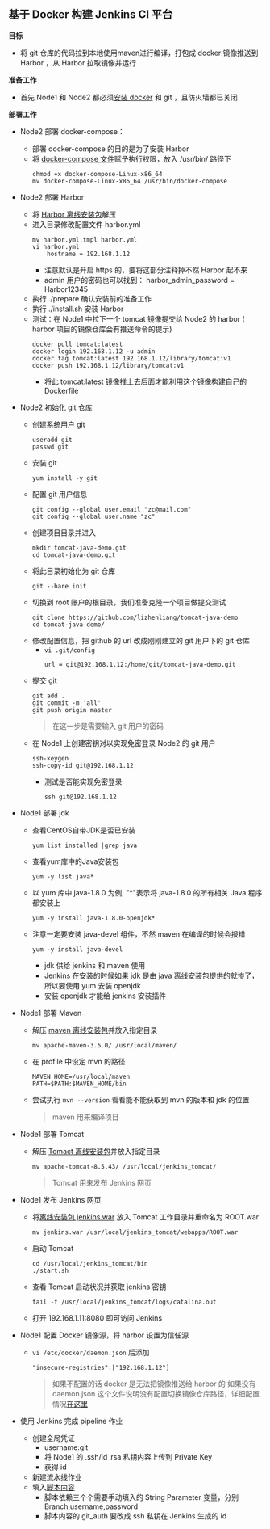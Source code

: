 ## 基于 Docker 构建 Jenkins CI 平台

__目标__
- 将 git 仓库的代码拉到本地使用maven进行编译，打包成 docker 镜像推送到 Harbor ，从 Harbor 拉取镜像并运行

__准备工作__
- 首先 Node1 和 Node2 都必须[安装 docker](https://github.com/lcePolarBear/Docker_Basic_Config_Note/blob/master/Docker%20%E7%94%A8%E6%B3%95/%E9%83%A8%E7%BD%B2%E5%9C%A8%20CentOS%E4%B8%8A.md) 和 git ，且防火墙都已关闭

__部署工作__
- Node2 部署 docker-compose：
    - 部署 docker-compose 的目的是为了安装 Harbor
    - 将 [docker-compose 文件](https://github.com/docker/compose/releases/download/1.27.4/docker-compose-Linux-x86_64)赋予执行权限，放入 /usr/bin/ 路径下
        ```
        chmod +x docker-compose-Linux-x86_64
        mv docker-compose-Linux-x86_64 /usr/bin/docker-compose
        ```
- Node2 部署 Harbor
    - 将 [Harbor 离线安装包](https://github.com/goharbor/harbor/releases/download/v2.0.0/harbor-offline-installer-v2.0.0.tgz)解压
    - 进入目录修改配置文件 harbor.yml
        ```
        mv harbor.yml.tmpl harbor.yml
        vi harbor.yml
            hostname = 192.168.1.12
        ```
        - 注意默认是开启 https 的，要将这部分注释掉不然 Harbor 起不来
        - admin 用户的密码也可以找到： harbor_admin_password = Harbor12345
    - 执行 ./prepare 确认安装前的准备工作
    - 执行 ./install.sh 安装 Harbor
    - 测试：在 Node1 中拉下一个 tomcat 镜像提交给 Node2 的 harbor ( harbor 项目的镜像仓库会有推送命令的提示)
        ```
        docker pull tomcat:latest
        docker login 192.168.1.12 -u admin
        docker tag tomcat:latest 192.168.1.12/library/tomcat:v1
        docker push 192.168.1.12/library/tomcat:v1
        ```
        - 将此 tomcat:latest 镜像推上去后面才能利用这个镜像构建自己的 Dockerfile
- Node2 初始化 git 仓库
    - 创建系统用户 git
        ```
        useradd git
        passwd git
        ```
    - 安装 git
        ```
        yum install -y git
        ```
    - 配置 git 用户信息
        ```
        git config --global user.email "zc@mail.com"
        git config --global user.name "zc"
        ```
    - 创建项目目录并进入
        ```
        mkdir tomcat-java-demo.git
        cd tomcat-java-demo.git
        ```
    - 将此目录初始化为 git 仓库
        ```
        git --bare init
        ```
    - 切换到 root 账户的根目录，我们准备克隆一个项目做提交测试
        ```
        git clone https://github.com/lizhenliang/tomcat-java-demo
        cd tomcat-java-demo/
        ```
    - 修改配置信息，把 github 的 url 改成刚刚建立的 git 用户下的 git 仓库
        - `vi .git/config`
            ```
            url = git@192.168.1.12:/home/git/tomcat-java-demo.git
            ```
    - 提交 git
        ```
        git add .
        git commit -m 'all'
        git push origin master
        ```
        > 在这一步是需要输入 git 用户的密码
    - 在 Node1 上创建密钥对以实现免密登录 Node2 的 git 用户
        ```
        ssh-keygen
        ssh-copy-id git@192.168.1.12
        ```
        - 测试是否能实现免密登录
            ```
            ssh git@192.168.1.12
            ```
- Node1 部署 jdk
    - 查看CentOS自带JDK是否已安装
        ```
        yum list installed |grep java
        ```
    - 查看yum库中的Java安装包
        ```
        yum -y list java*
        ```
    - 以 yum 库中 java-1.8.0 为例, "*"表示将 java-1.8.0 的所有相关 Java 程序都安装上
        ```
        yum -y install java-1.8.0-openjdk*
        ```
    - 注意一定要安装 java-devel 组件，不然 maven 在编译的时候会报错
        ```
        yum -y install java-devel
        ```
        - jdk 供给 jenkins 和 maven 使用
        - Jenkins 在安装的时候如果 jdk 是由 java 离线安装包提供的就惨了，所以要使用 yum 安装 openjdk
        - 安装 openjdk 才能给 jenkins 安装插件
- Node1 部署 Maven
    - 解压 [maven 离线安装包](https://github.com/lcePolarBear/Docker_Basic_Config_Note/blob/master/%E6%89%80%E9%9C%80%E8%A6%81%E7%9A%84%E6%96%87%E4%BB%B6/apache-maven-3.5.0-bin.tar.gz)并放入指定目录
        ```
        mv apache-maven-3.5.0/ /usr/local/maven/
        ```
    - 在 profile 中设定 mvn 的路径
        ```
        MAVEN_HOME=/usr/local/maven
        PATH=$PATH:$MAVEN_HOME/bin
        ```
    - 尝试执行 `mvn --version` 看看能不能获取到 mvn 的版本和 jdk 的位置
        > maven 用来编译项目

- Node1 部署 Tomcat
    - 解压 [Tomact 离线安装包](https://github.com/lcePolarBear/Docker_Basic_Config_Note/blob/master/%E6%89%80%E9%9C%80%E8%A6%81%E7%9A%84%E6%96%87%E4%BB%B6/apache-tomcat-8.5.43.tar.gz)并放入指定目录
        ```
        mv apache-tomcat-8.5.43/ /usr/local/jenkins_tomcat/
        ```
        > Tomcat 用来发布 Jenkins 网页
- Node1 发布 Jenkins 网页
    - 将[离线安装包 jenkins.war](http://mirrors.jenkins.io/war-stable/2.263.1/jenkins.war) 放入 Tomcat 工作目录并重命名为 ROOT.war
        ```
        mv jenkins.war /usr/local/jenkins_tomcat/webapps/ROOT.war
        ```
    - 启动 Tomcat
        ```
        cd /usr/local/jenkins_tomcat/bin
        ./start.sh
        ```
    - 查看 Tomcat 启动状况并获取 jenkins 密钥
        ```
        tail -f /usr/local/jenkins_tomcat/logs/catalina.out
        ```
    - 打开 192.168.1.11:8080 即可访问 Jenkins
- Node1 配置 Docker 镜像源，将 harbor 设置为信任源
    - `vi /etc/docker/daemon.json` 后添加
        ```
        "insecure-registries":["192.168.1.12"]
        ```
        > 如果不配置的话 docker 是无法把镜像推送给 harbor 的
        > 如果没有 daemon.json 这个文件说明没有配置切换镜像仓库路径，详细配置情况[在这里](https://github.com/lcePolarBear/Docker_Basic_Config_Note/blob/master/Docker%20%E7%94%A8%E6%B3%95/%E9%83%A8%E7%BD%B2%E5%9C%A8%20CentOS%E4%B8%8A.md)
- 使用 Jenkins 完成 pipeline 作业
    - 创建全局凭证
        - username:git
        - 将 Node1 的 .ssh/id_rsa 私钥内容上传到 Private Key
        - 获得 id
    - 新建流水线作业
    - 填入[脚本内容](https://github.com/lcePolarBear/Docker_Basic_Config_Note/blob/master/%E6%89%80%E9%9C%80%E8%A6%81%E7%9A%84%E6%96%87%E4%BB%B6/tomcat-java-demo_Jenkinsfile)
        - 脚本依赖三个个需要手动填入的 String Parameter 变量，分别Branch,username,password
        - 脚本内容的 git_auth 要改成 ssh 私钥在 Jenkins 生成的 id